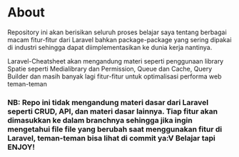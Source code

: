 # About

Repository ini akan berisikan seluruh proses belajar saya tentang berbagai macam fitur-fitur dari Laravel bahkan package-package yang sering dipakai di industri sehingga dapat diimplementasikan ke dunia kerja nantinya. 

Laravel-Cheatsheet akan mengandung materi seperti penggunaan library Spatie seperti Medialibrary dan Permission, Queue dan Cache, Query Builder dan masih banyak lagi fitur-fitur untuk optimalisasi performa web teman-teman

### NB: Repo ini tidak mengandung materi dasar dari Laravel seperti CRUD, API, dan materi dasar lainnya. Tiap fitur akan dimasukkan ke dalam branchnya sehingga jika ingin mengetahui file file yang berubah saat menggunakan fitur di Laravel, teman-teman bisa lihat di commit ya:V Belajar tapi ENJOY!